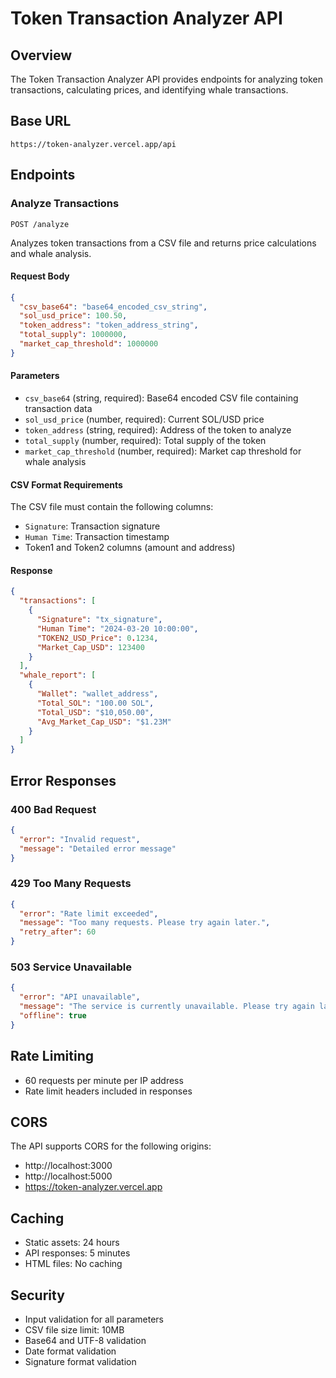# Token Transaction Analyzer API

## Overview
The Token Transaction Analyzer API provides endpoints for analyzing token transactions, calculating prices, and identifying whale transactions.

## Base URL
```
https://token-analyzer.vercel.app/api
```

## Endpoints

### Analyze Transactions
`POST /analyze`

Analyzes token transactions from a CSV file and returns price calculations and whale analysis.

#### Request Body
```json
{
  "csv_base64": "base64_encoded_csv_string",
  "sol_usd_price": 100.50,
  "token_address": "token_address_string",
  "total_supply": 1000000,
  "market_cap_threshold": 1000000
}
```

#### Parameters
- `csv_base64` (string, required): Base64 encoded CSV file containing transaction data
- `sol_usd_price` (number, required): Current SOL/USD price
- `token_address` (string, required): Address of the token to analyze
- `total_supply` (number, required): Total supply of the token
- `market_cap_threshold` (number, required): Market cap threshold for whale analysis

#### CSV Format Requirements
The CSV file must contain the following columns:
- `Signature`: Transaction signature
- `Human Time`: Transaction timestamp
- Token1 and Token2 columns (amount and address)

#### Response
```json
{
  "transactions": [
    {
      "Signature": "tx_signature",
      "Human Time": "2024-03-20 10:00:00",
      "TOKEN2_USD_Price": 0.1234,
      "Market_Cap_USD": 123400
    }
  ],
  "whale_report": [
    {
      "Wallet": "wallet_address",
      "Total_SOL": "100.00 SOL",
      "Total_USD": "$10,050.00",
      "Avg_Market_Cap_USD": "$1.23M"
    }
  ]
}
```

## Error Responses

### 400 Bad Request
```json
{
  "error": "Invalid request",
  "message": "Detailed error message"
}
```

### 429 Too Many Requests
```json
{
  "error": "Rate limit exceeded",
  "message": "Too many requests. Please try again later.",
  "retry_after": 60
}
```

### 503 Service Unavailable
```json
{
  "error": "API unavailable",
  "message": "The service is currently unavailable. Please try again later.",
  "offline": true
}
```

## Rate Limiting
- 60 requests per minute per IP address
- Rate limit headers included in responses

## CORS
The API supports CORS for the following origins:
- http://localhost:3000
- http://localhost:5000
- https://token-analyzer.vercel.app

## Caching
- Static assets: 24 hours
- API responses: 5 minutes
- HTML files: No caching

## Security
- Input validation for all parameters
- CSV file size limit: 10MB
- Base64 and UTF-8 validation
- Date format validation
- Signature format validation 